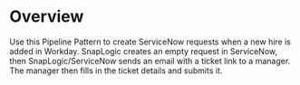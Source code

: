# Overview

Use this Pipeline Pattern to create ServiceNow requests when a new hire is added in Workday. SnapLogic creates an empty request in ServiceNow, then SnapLogic/ServiceNow sends an email with a ticket link to a manager. The manager then fills in the ticket details and submits it.
